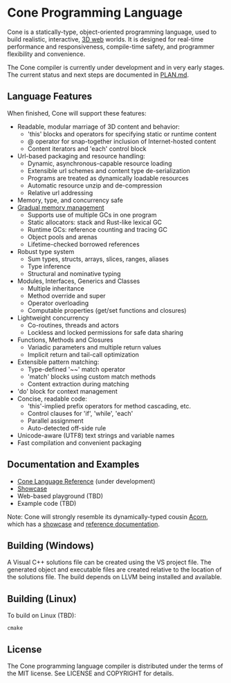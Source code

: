 # Cone Programming Language
Cone is a statically-type, object-oriented programming language, 
used to build realistic, interactive, [3D web][3dweb] worlds.
It is designed for real-time performance and responsiveness, compile-time safety, 
and programmer flexibility and convenience.

The Cone compiler is currently under development and in very early stages.
The current status and next steps are documented in [PLAN.md][plan].

## Language Features

When finished, Cone will support these features:

- Readable, modular marriage of 3D content and behavior:
  - 'this' blocks and operators for specifying static or runtime content
  - @ operator for snap-together inclusion of Internet-hosted content
  - Content iterators and 'each' control block
- Url-based packaging and resource handling:
  - Dynamic, asynchronous-capable resource loading
  - Extensible url schemes and content type de-serialization
  - Programs are treated as dynamically loadable resources
  - Automatic resource unzip and de-compression
  - Relative url addressing
- Memory, type, and concurrency safe
- [Gradual memory management][gmm]
  - Supports use of multiple GCs in one program
  - Static allocators: stack and Rust-like lexical GC
  - Runtime GCs: reference counting and tracing GC
  - Object pools and arenas
  - Lifetime-checked borrowed references
- Robust type system
  - Sum types, structs, arrays, slices, ranges, aliases
  - Type inference
  - Structural and nominative typing
- Modules, Interfaces, Generics and Classes
  - Multiple inheritance
  - Method override and super
  - Operator overloading
  - Computable properties (get/set functions and closures)
- Lightweight concurrency
  - Co-routines, threads and actors
  - Lockless and locked permissions for safe data sharing
- Functions, Methods and Closures
  - Variadic parameters and multiple return values
  - Implicit return and tail-call optimization
- Extensible pattern matching:
  - Type-defined '~~' match operator
  - 'match' blocks using custom match methods
  - Content extraction during matching
- 'do' block for context management
- Concise, readable code:
  - 'this'-implied prefix operators for method cascading, etc.
  - Control clauses for 'if', 'while', 'each'
  - Parallel assignment
  - Auto-detected off-side rule
- Unicode-aware (UTF8) text strings and variable names
- Fast compilation and convenient packaging

## Documentation and Examples

 - [Cone Language Reference][coneref] (under development)
 - [Showcase][showcase]
 - Web-based playground (TBD)
 - Example code (TBD)

Note: Cone will strongly resemble its dynamically-typed cousin [Acorn][acorn],
which has a [showcase][acornshow] and [reference documentation][acornref].

## Building (Windows)

A Visual C++ solutions file can be created using the VS project file.
The generated object and executable files are created relative to the location of the 
solutions file. The build depends on LLVM being installed and available.

## Building (Linux)

To build on Linux (TBD):

	cmake

## License

The Cone programming language compiler is distributed under the terms of the MIT license. 
See LICENSE and COPYRIGHT for details.

[3dweb]: http://web3d.jondgoodwin.com/faq.html
[gmm]: http://jondgoodwin.com/pling/gmm.pdf
[plan]: https://github.com/jondgoodwin/cone/blob/master/PLAN.md
[coneref]: http://web3d.jondgoodwin.com/cone
[showcase]: http://web3d.jondgoodwin.com/cone/showcase.html
[acorn]: https://github.com/jondgoodwin/acornvm
[acornshow]: http://web3d.jondgoodwin.com/acorn/showcase.html
[acornref]: http://web3d.jondgoodwin.com/acorn